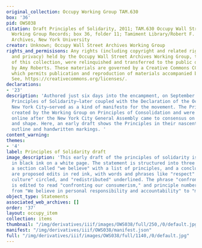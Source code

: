 ```yaml
---
original_collection: Occupy Working Group TAM.630
box: '36'
pid: OWS038
citation: Draft Principles of Solidarity, 2011; TAM.630 Occupy Wall Street Archives
  Working Group Records; box 36, folder 11; Tamiment Library/Robert F. Wagner Labor
  Archives, New York University
creator: Unknown; Occupy Wall Street Archives Working Group
rights_and_permisisons: Any rights (including copyright and related rights to publicity
  and privacy) held by the Occupy Wall Street Archives Working Group, the creator
  of this collection, were relinquished and transferred to the public domain in 2013
  by Amy Roberts. These materials are governed by a Creative Commons CC0 license,
  which permits publication and reproduction of materials accompanied by full attribution.
  See, https://creativecommons.org/licenses/.
declarations:
- '23'
description: 'Authored just six days into the encampment, on September 23, 2011, the
  Principles of Solidarity—later coupled with the Declaration of the Occupation of
  New York City—served as a kind of manifesto for the movement. The Principles were
  created by the Working Group on Principles of Consolidation and were circulated
  online after the New York City General Assembly came to consensus on their language
  and shape. Here, an early draft shows the Principles in their nascent state: a rough
  outline and handwritten markings. '
content_warning:
themes:
- '4'
label: Principles of Solidarity draft
image_description: 'This early draft of the principles of solidarity is typescript
  in black ink on a white page. The statement is structured into three parts: a preamble,
  a section called "we believe" with a list of principles, and a conclusion. There
  are proposed edits in red ink, with words and phrases like "respect" and "wall street
  culture" circled, and "redistributed" underlined. The phrase "confronting our addictions"
  is edited to read "confronting our consumerism," and principle number 2 is edited
  from "We believe in personal responsibility and accountability" to "mutual responsibility."'
object_type: Statements
associated_web_archives: []
order: '37'
layout: occupy_item
collection: items
thumbnail: "/img/derivatives/iiif/images/OWS038/full/250,/0/default.jpg"
manifest: "/img/derivatives/iiif/OWS038/manifest.json"
full: "/img/derivatives/iiif/images/OWS038/full/1140,/0/default.jpg"
---
```

